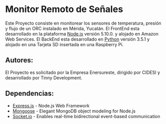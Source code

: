 # Monitor Remoto de Señales

Este Proyecto consiste en monitorear los sensores de temperatura, presión y flujo de un ORC instalado en Mérida, Yucatán.
El FrontEnd esta desarrollado en la plataforma [Node.js](https://nodejs.org/en/) versión 5.10.0. y alojado en Amazon Web Services.
El BackEnd esta desarrollado en [Python](https://www.python.org/) versión 3.5.1 y alojado en una Tarjeta SD insertada en una Raspberry Pi.

## Autores:

El Proyecto es solicitado por la Empresa Enersureste, dirigido por CIDESI y desarrollado por Tinny Development.

## Dependencias:

* [Express.js](http://expressjs.com/) - Node.js Web Framework
* [Mongoose](http://mongoosejs.com/) - Elegant MongoDB object modeling for Node.js
* [Socket.io](http://socket.io/) - Enables real-time bidirectional event-based communication